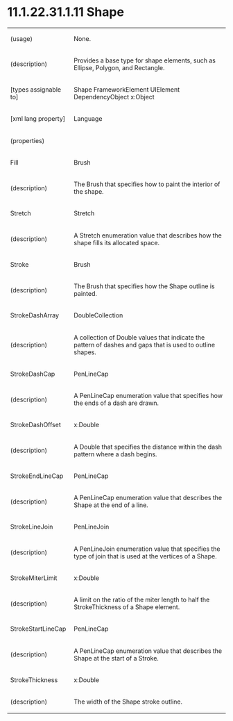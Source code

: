 <html dir="LTR" xmlns:mshelp="http://msdn.microsoft.com/mshelp" xmlns:ddue="http://ddue.schemas.microsoft.com/authoring/2003/5" xmlns:xlink="http://www.w3.org/1999/xlink" xmlns:tool="http://www.microsoft.com/tooltip"><body><input type="hidden" id="userDataCache" class="userDataStyle"><input type="hidden" id="hiddenScrollOffset"><img id="dropDownImage" style="display:none; height:0; width:0;" src="../local/drpdown.gif"><img id="dropDownHoverImage" style="display:none; height:0; width:0;" src="../local/drpdown_orange.gif"><img id="collapseImage" style="display:none; height:0; width:0;" src="../local/collapse.gif"><img id="expandImage" style="display:none; height:0; width:0;" src="../local/exp.gif"><img id="collapseAllImage" style="display:none; height:0; width:0;" src="../local/collall.gif"><img id="expandAllImage" style="display:none; height:0; width:0;" src="../local/expall.gif"><img id="copyImage" style="display:none; height:0; width:0;" src="../local/copycode.gif"><img id="copyHoverImage" style="display:none; height:0; width:0;" src="../local/copycodeHighlight.gif"><div id="header"><h1 class="heading">11.1.22.31.1.11 Shape</h1></div><div id="mainSection"><div id="mainBody"><div id="allHistory" class="saveHistory" onsave="saveAll()" onload="loadAll()"></div>
			<div id="sectionSection0" class="section" name="collapseableSection"><content xmlns="http://ddue.schemas.microsoft.com/authoring/2003/5" xmlns:wsd="http://wsdev.schemas.microsoft.com/authoring/2008/2" xmlns:msxsl="urn:schemas-microsoft-com:xslt" xmlns:script="urn:script" xmlns:build="urn:build">
				</content></div><div id="sectionSection1" class="section" name="collapseableSection"><content xmlns="http://ddue.schemas.microsoft.com/authoring/2003/5" xmlns:wsd="http://wsdev.schemas.microsoft.com/authoring/2008/2" xmlns:msxsl="urn:schemas-microsoft-com:xslt" xmlns:script="urn:script" xmlns:build="urn:build">
					<p xmlns=""><b></b></p><table class="ProtocolAuthoredTable" xmlns=""><tr>
								<td>
									<p>(usage)</p>
								</td>
								<td>
									<p>None.</p>
								</td>
							</tr><tr>
							<td>
								<p>(description)</p>
							</td>
							<td>
								<p>Provides a base type for shape elements, such as Ellipse, Polygon, and Rectangle.</p>
							</td>
						</tr><tr>
							<td>
								<p>[types assignable to]</p>
							</td>
							<td>
								<p>Shape FrameworkElement UIElement DependencyObject x:Object</p>
							</td>
						</tr><tr>
							<td>
								<p>[xml lang property]</p>
							</td>
							<td>
								<p>Language</p>
							</td>
						</tr><tr>
							<td>
								<p>(properties)</p>
							</td>
							<td>
							</td>
						</tr><tr>
							<td>
								<p>Fill</p>
							</td>
							<td>
								<p>Brush</p>
							</td>
						</tr><tr>
							<td>
								<p>(description)</p>
							</td>
							<td>
								<p>The Brush that specifies how to paint the interior of the shape.</p>
							</td>
						</tr><tr>
							<td>
								<p>Stretch</p>
							</td>
							<td>
								<p>Stretch</p>
							</td>
						</tr><tr>
							<td>
								<p>(description)</p>
							</td>
							<td>
								<p>A Stretch enumeration value that describes how the shape fills its allocated space.</p>
							</td>
						</tr><tr>
							<td>
								<p>Stroke</p>
							</td>
							<td>
								<p>Brush</p>
							</td>
						</tr><tr>
							<td>
								<p>(description)</p>
							</td>
							<td>
								<p>The Brush that specifies how the Shape outline is painted.</p>
							</td>
						</tr><tr>
							<td>
								<p>StrokeDashArray</p>
							</td>
							<td>
								<p>DoubleCollection</p>
							</td>
						</tr><tr>
							<td>
								<p>(description)</p>
							</td>
							<td>
								<p>A collection of Double values that indicate the pattern of dashes and gaps that is used to outline shapes.</p>
							</td>
						</tr><tr>
							<td>
								<p>StrokeDashCap</p>
							</td>
							<td>
								<p>PenLineCap</p>
							</td>
						</tr><tr>
							<td>
								<p>(description)</p>
							</td>
							<td>
								<p>A PenLineCap enumeration value that specifies how the ends of a dash are drawn.</p>
							</td>
						</tr><tr>
							<td>
								<p>StrokeDashOffset</p>
							</td>
							<td>
								<p>x:Double</p>
							</td>
						</tr><tr>
							<td>
								<p>(description)</p>
							</td>
							<td>
								<p>A Double that specifies the distance within the dash pattern where a dash begins.</p>
							</td>
						</tr><tr>
							<td>
								<p>StrokeEndLineCap</p>
							</td>
							<td>
								<p>PenLineCap</p>
							</td>
						</tr><tr>
							<td>
								<p>(description)</p>
							</td>
							<td>
								<p>A PenLineCap enumeration value that describes the Shape at the end of a line.</p>
							</td>
						</tr><tr>
							<td>
								<p>StrokeLineJoin</p>
							</td>
							<td>
								<p>PenLineJoin</p>
							</td>
						</tr><tr>
							<td>
								<p>(description)</p>
							</td>
							<td>
								<p>A PenLineJoin enumeration value that specifies the type of join that is used at the vertices of a Shape.</p>
							</td>
						</tr><tr>
							<td>
								<p>StrokeMiterLimit</p>
							</td>
							<td>
								<p>x:Double</p>
							</td>
						</tr><tr>
							<td>
								<p>(description)</p>
							</td>
							<td>
								<p>A limit on the ratio of the miter length to half the StrokeThickness of a Shape element.</p>
							</td>
						</tr><tr>
							<td>
								<p>StrokeStartLineCap</p>
							</td>
							<td>
								<p>PenLineCap</p>
							</td>
						</tr><tr>
							<td>
								<p>(description)</p>
							</td>
							<td>
								<p>A PenLineCap enumeration value that describes the Shape at the start of a Stroke.</p>
							</td>
						</tr><tr>
							<td>
								<p>StrokeThickness</p>
							</td>
							<td>
								<p>x:Double</p>
							</td>
						</tr><tr>
							<td>
								<p>(description)</p>
							</td>
							<td>
								<p>The width of the Shape stroke outline.</p>
							</td>
						</tr></table>
				</content></div><!--[if gte IE 5]>
			<tool:tip element="languageFilterToolTip" avoidmouse="false"/>
		<![endif]--></div><a name="feedback"></a><span></span></div></body></html>